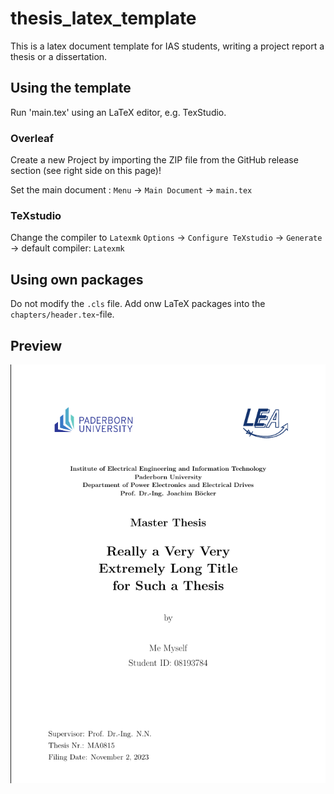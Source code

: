 # thesis_latex_template
This is a latex document template for IAS students, writing a project report a thesis or a dissertation.

## Using the template
Run 'main.tex' using an LaTeX editor, e.g. TexStudio.

### Overleaf
Create a new Project by importing the ZIP file from the GitHub release section (see right side on this page)!

Set the main document :
`Menu` -> `Main Document` -> `main.tex`

### TeXstudio
Change the compiler to `Latexmk`
`Options` -> `Configure TeXstudio` -> `Generate` -> default compiler: `Latexmk`

## Using own packages
Do not modify the `.cls` file. Add onw LaTeX packages into the `chapters/header.tex`-file.

## Preview
![](first_page.png)
